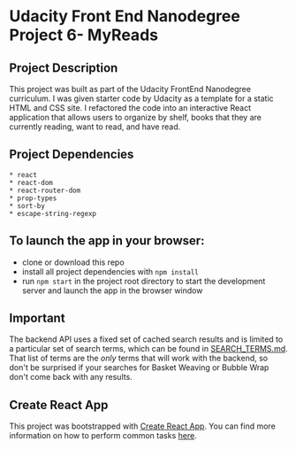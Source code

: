 # Udacity Front End Nanodegree Project 6- MyReads

## Project Description
This project was built as part of the Udacity FrontEnd Nanodegree curriculum. I was given starter code by Udacity as a template for a static HTML and CSS site. I refactored the code into an interactive React application that allows users to organize by shelf, books that they are currently reading, want to read, and have read. 

## Project Dependencies 
    * react
    * react-dom
    * react-router-dom
    * prop-types
    * sort-by
    * escape-string-regexp

## To launch the app in your browser:
* clone or download this repo
* install all project dependencies with `npm install`
* run `npm start` in the project root directory to start the development server and launch the   app in the browser window





## Important
The backend API uses a fixed set of cached search results and is limited to a particular set of search terms, which can be found in [SEARCH_TERMS.md](SEARCH_TERMS.md). That list of terms are the _only_ terms that will work with the backend, so don't be surprised if your searches for Basket Weaving or Bubble Wrap don't come back with any results.

## Create React App

This project was bootstrapped with [Create React App](https://github.com/facebookincubator/create-react-app). You can find more information on how to perform common tasks [here](https://github.com/facebookincubator/create-react-app/blob/master/packages/react-scripts/template/README.md).

